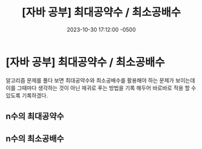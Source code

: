 ﻿---
layout: post
title:  "[자바 공부] 최대공약수 / 최소공배수"
date:   2023-10-30 17:12:00 -0500
tags: algorithm
category : [알고리즘]
---


# [자바 공부] 최대공약수 / 최소공배수

알고리즘 문제를 풀다 보면 최대공약수와 최소공배수를 활용해야 하는 문제가 보이는데 이를 그때마다 생각하는 것이 아닌  재귀로 푸는 방법을 기록 해두어 바로바로 적용 할 수 있도록 기록하겠다.

## n수의 최대공약수

<script src="https://gist.github.com/Flen-E/3a1d19918e5ea7eec2966a7619e4e80e.js"></script>

## n수의 최소공배수
<script src="https://gist.github.com/Flen-E/d024083848b119c17fcabaed4866b921.js"></script>



